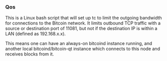 ### Qos ###

This is a Linux bash script that will set up tc to limit the outgoing bandwidth for connections to the Bitcoin network. It limits outbound TCP traffic with a source or destination port of 11081, but not if the destination IP is within a LAN (defined as 192.168.x.x).

This means one can have an always-on bitcoind instance running, and another local bitcoind/bitcoin-qt instance which connects to this node and receives blocks from it.
